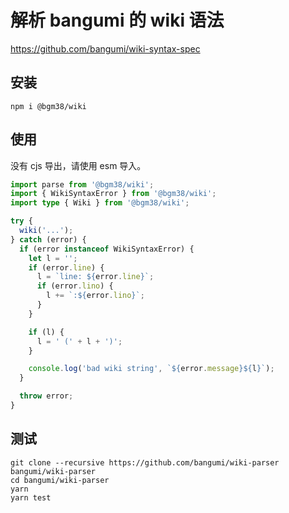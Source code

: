 # 解析 bangumi 的 wiki 语法

https://github.com/bangumi/wiki-syntax-spec

## 安装

```shell
npm i @bgm38/wiki
```

## 使用

没有 cjs 导出，请使用 esm 导入。

```typescript
import parse from '@bgm38/wiki';
import { WikiSyntaxError } from '@bgm38/wiki';
import type { Wiki } from '@bgm38/wiki';

try {
  wiki('...');
} catch (error) {
  if (error instanceof WikiSyntaxError) {
    let l = '';
    if (error.line) {
      l = `line: ${error.line}`;
      if (error.lino) {
        l += `:${error.lino}`;
      }
    }

    if (l) {
      l = ' (' + l + ')';
    }

    console.log('bad wiki string', `${error.message}${l}`);
  }

  throw error;
}
```

## 测试

```shell
git clone --recursive https://github.com/bangumi/wiki-parser bangumi/wiki-parser
cd bangumi/wiki-parser
yarn
yarn test
```
